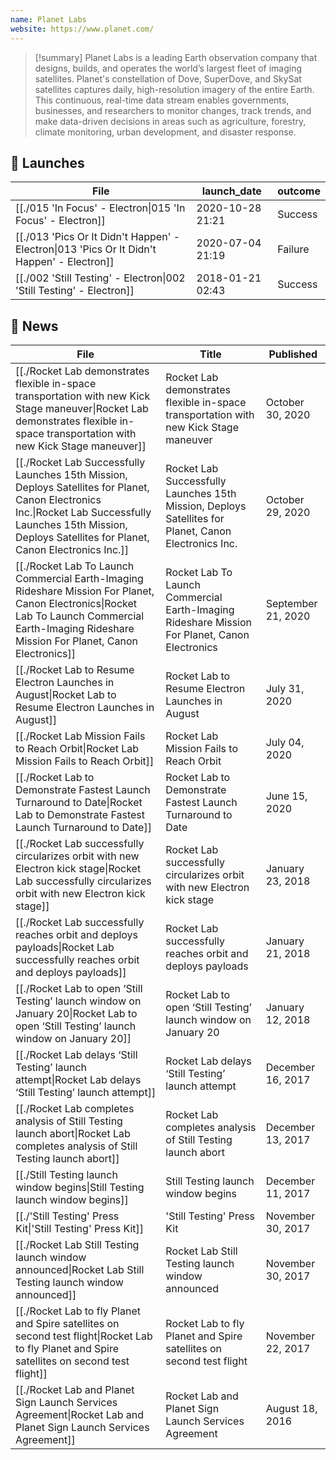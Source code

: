 ```yaml
---
name: Planet Labs
website: https://www.planet.com/
---
```



>[!summary]
Planet Labs is a leading Earth observation company that designs, builds, and operates the world’s largest fleet of imaging satellites. Planet's constellation of Dove, SuperDove, and SkySat satellites captures daily, high-resolution imagery of the entire Earth. This continuous, real-time data stream enables governments, businesses, and researchers to monitor changes, track trends, and make data-driven decisions in areas such as agriculture, forestry, climate monitoring, urban development, and disaster response. 


## 🚀 Launches

| File                                                                                                        | launch_date      | outcome |
| ----------------------------------------------------------------------------------------------------------- | ---------------- | ------- |
| [[./015 'In Focus' - Electron\|015 'In Focus' - Electron]]                                 | 2020-10-28 21:21 | Success |
| [[./013 'Pics Or It Didn't Happen' - Electron\|013 'Pics Or It Didn't Happen' - Electron]] | 2020-07-04 21:19 | Failure |
| [[./002 'Still Testing' - Electron\|002 'Still Testing' - Electron]]                       | 2018-01-21 02:43 | Success |

## 📰 News
| File                                                                                                                                                                                                                   | Title                                                                                                 | Published          |
| ---------------------------------------------------------------------------------------------------------------------------------------------------------------------------------------------------------------------- | ----------------------------------------------------------------------------------------------------- | ------------------ |
| [[./Rocket Lab demonstrates flexible in-space transportation with new Kick Stage maneuver\|Rocket Lab demonstrates flexible in-space transportation with new Kick Stage maneuver]]                               | Rocket Lab demonstrates flexible in-space transportation with new Kick Stage maneuver                 | October 30, 2020   |
| [[./Rocket Lab Successfully Launches 15th Mission, Deploys Satellites for Planet, Canon Electronics Inc.\|Rocket Lab Successfully Launches 15th Mission, Deploys Satellites for Planet, Canon Electronics Inc.]] | Rocket Lab Successfully Launches 15th Mission, Deploys Satellites for Planet, Canon Electronics Inc.  | October 29, 2020   |
| [[./Rocket Lab To Launch Commercial Earth-Imaging Rideshare Mission For Planet, Canon Electronics\|Rocket Lab To Launch Commercial Earth-Imaging Rideshare Mission For Planet, Canon Electronics]]               | Rocket Lab To Launch Commercial Earth-Imaging Rideshare Mission For Planet, Canon Electronics         | September 21, 2020 |
| [[./Rocket Lab to Resume Electron Launches in August\|Rocket Lab to Resume Electron Launches in August]]                                                                                                         | Rocket Lab to Resume Electron Launches in August                                                      | July 31, 2020      |
| [[./Rocket Lab Mission Fails to Reach Orbit\|Rocket Lab Mission Fails to Reach Orbit]]                                                                                                                           | Rocket Lab Mission Fails to Reach Orbit                                                               | July 04, 2020      |
| [[./Rocket Lab to Demonstrate Fastest Launch Turnaround to Date\|Rocket Lab to Demonstrate Fastest Launch Turnaround to Date]]                                                                                   | Rocket Lab to Demonstrate Fastest Launch Turnaround to Date                                           | June 15, 2020      |
| [[./Rocket Lab successfully circularizes orbit with new Electron kick stage\|Rocket Lab successfully circularizes orbit with new Electron kick stage]]                                                           | Rocket Lab successfully circularizes orbit with new Electron kick stage                               | January 23, 2018   |
| [[./Rocket Lab successfully reaches orbit and deploys payloads\|Rocket Lab successfully reaches orbit and deploys payloads]]                                                                                     | Rocket Lab successfully reaches orbit and deploys payloads                                            | January 21, 2018   |
| [[./Rocket Lab to open ‘Still Testing’ launch window on January 20\|Rocket Lab to open ‘Still Testing’ launch window on January 20]]                                                                             | Rocket Lab to open ‘Still Testing’ launch window on January 20                                        | January 12, 2018   |
| [[./Rocket Lab delays ‘Still Testing’ launch attempt\|Rocket Lab delays ‘Still Testing’ launch attempt]]                                                                                                         | Rocket Lab delays ‘Still Testing’ launch attempt                                                      | December 16, 2017  |
| [[./Rocket Lab completes analysis of Still Testing launch abort\|Rocket Lab completes analysis of Still Testing launch abort]]                                                                                   | Rocket Lab completes analysis of Still Testing launch abort                                           | December 13, 2017  |
| [[./Still Testing launch window begins\|Still Testing launch window begins]]                                                                                                                                     | Still Testing launch window begins                                                                    | December 11, 2017  |
| [[./'Still Testing' Press Kit\|'Still Testing' Press Kit]]                                                                                                                                                       | 'Still Testing' Press Kit                                                                             | November 30, 2017  |
| [[./Rocket Lab Still Testing launch window announced\|Rocket Lab Still Testing launch window announced]]                                                                                                         | Rocket Lab Still Testing launch window announced                                                      | November 30, 2017  |
| [[./Rocket Lab to fly Planet and Spire satellites on second test flight\|Rocket Lab to fly Planet and Spire satellites on second test flight]]                                                                   | Rocket Lab to fly Planet and Spire satellites on second test flight                                   | November 22, 2017  |
| [[./Rocket Lab and Planet Sign Launch Services Agreement\|Rocket Lab and Planet Sign Launch Services Agreement]]                                                                                                 | Rocket Lab and Planet Sign Launch Services Agreement                                                  | August 18, 2016    |

